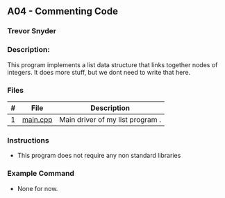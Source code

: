 ## A04 - Commenting Code
### Trevor Snyder
### Description:
This program implements a list data structure that links together nodes of integers. It does more stuff, 
but we dont need to write that here.

### Files

|   #   | File                                                                                        | Description                      |
| :---: | ------------------------------------------------------------------------------------------- | -------------------------------- |
|   1   | [main.cpp](https://github.com/tdsnyder3/2143-OOP-Snyder/blob/main/Assignments/A04/main.cpp) | Main driver of my list program . |


### Instructions

- This program does not require any non standard libraries

### Example Command

- None for now.
